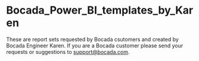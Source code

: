 # Bocada_Power_BI_templates_by_Karen
These are report sets requested by Bocada csutomers and created by Bocada Engineer Karen. If you are a Bocada customer please send your requests or suggestions to support@bocada.com.
